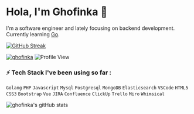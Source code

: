 # Hola, I'm Ghofinka 👋

I'm a software engineer and lately focusing on backend development. Currently learning [Go](https://go.dev/doc/).

[![GitHub Streak](https://github-readme-streak-stats.herokuapp.com?user=ghofinka&theme=ayu-light&hide_border=true)](https://git.io/streak-stats)

[![ghofinka](https://img.shields.io/badge/-LinkedIn-blue?style=flat&logo=Linkedin&logoColor=white&link=https://www.linkedin.com/in/ghofinka/)](https://www.linkedin.com/in/ghofinka/)
![Profile View](https://visitor-badge.laobi.icu/badge?page_id=ghofinka.visitor-badge)

### ⚡️ Tech Stack I've been using so far :
`Golang` `PHP` `Javascript`
`Mysql` `Postgresql` `MongoDB` `Elasticsearch`
`VSCode` `HTML5` `CSS3` `Bootstrap` `Vue`
`JIRA` `Confluence` `ClickUp` `Trello` `Miro` `Whimsical`

![ghofinka's gitHub stats](https://github-readme-stats.vercel.app/api?username=ghofinka&count_private=true)

<!---
ghofinka/ghofinka is a ✨ special ✨ repository because its `README.md` (this file) appears on your GitHub profile.
You can click the Preview link to take a look at your changes.
--->
